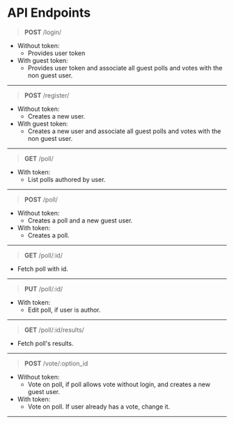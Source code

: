 # API Endpoints

> **POST** /login/

- Without token:
  - Provides user token
- With guest token:
  - Provides user token and associate all guest polls and votes with the non guest user.

---

> **POST** /register/

- Without token:
  - Creates a new user.
- With guest token:
  - Creates a new user and associate all guest polls and votes with the non guest user.

---

> **GET** /poll/

- With token:
  - List polls authored by user.

---

> **POST** /poll/

- Without token:
  - Creates a poll and a new guest user.
- With token:
  - Creates a poll.

---

> **GET** /poll/:id/

- Fetch poll with id.

---

> **PUT** /poll/:id/

- With token:
  - Edit poll, if user is author.

---

> **GET** /poll/:id/results/

- Fetch poll's results.

---

> **POST** /vote/:option_id

- Without token:
  - Vote on poll, if poll allows vote without login, and creates a new guest user.
- With token:
  - Vote on poll. If user already has a vote, change it.

---
